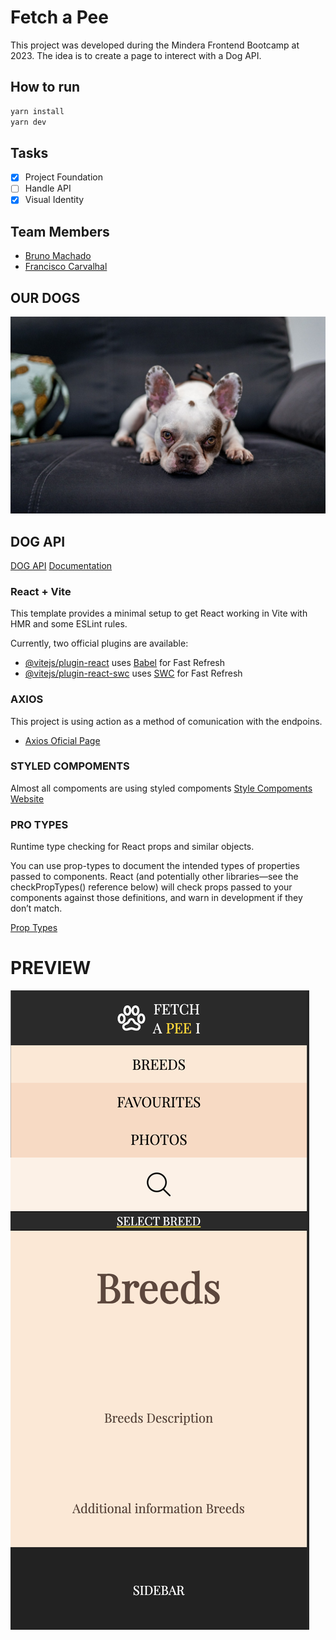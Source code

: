 # Fetch a Pee

This project was developed during the Mindera Frontend Bootcamp at 2023.
The idea is to create a page to interect with a Dog API.

## How to run

```bash
yarn install
yarn dev
```

## Tasks

- [x] Project Foundation
- [ ] Handle API
- [x] Visual Identity

## Team Members

- [Bruno Machado](https://github.com/brunomachadors)
- [Francisco Carvalhal](https://github.com/FCarvalhal)

## OUR DOGS

![PANTUFA](public/PANTUFA.png)

## DOG API

[DOG API](https://www.thedogapi.com/)
[Documentation](https://developers.thedogapi.com/view-account/ylX4blBYT9FaoVd6OhvR?report=8FfZAkNzs)

### React + Vite

This template provides a minimal setup to get React working in Vite with HMR and some ESLint rules.

Currently, two official plugins are available:

- [@vitejs/plugin-react](https://github.com/vitejs/vite-plugin-react/blob/main/packages/plugin-react/README.md) uses [Babel](https://babeljs.io/) for Fast Refresh
- [@vitejs/plugin-react-swc](https://github.com/vitejs/vite-plugin-react-swc) uses [SWC](https://swc.rs/) for Fast Refresh

### AXIOS

This project is using action as a method of comunication with the endpoins.

- [Axios Oficial Page](https://axios-http.com/docs/intro)

### STYLED COMPOMENTS

Almost all compoments are using styled compoments
[Style Compoments Website](https://styled-components.com/)

### PRO TYPES

Runtime type checking for React props and similar objects.

You can use prop-types to document the intended types of properties passed to components. React (and potentially other libraries—see the checkPropTypes() reference below) will check props passed to your components against those definitions, and warn in development if they don’t match.

[Prop Types](https://www.npmjs.com/package/prop-types)

# PREVIEW

![FETCH A PEE I](public/previewMobile.png)
